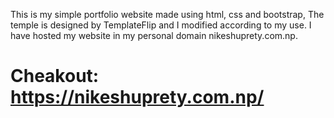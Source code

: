 This is my simple portfolio website made using html, css and bootstrap, The temple is designed by TemplateFlip and I modified according to my use.
I have hosted my website in my personal domain nikeshuprety.com.np.

# Cheakout: https://nikeshuprety.com.np/
